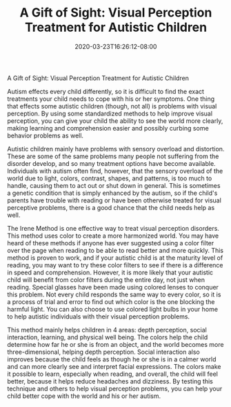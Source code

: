 ﻿---
title: "A Gift of Sight: Visual Perception Treatment for Autistic Children"
date: 2020-03-23T16:26:12-08:00
description: "Text Tips for Web Success"
featured_image: "/images/Text.jpg"
tags: ["Text"]
---

A Gift of Sight: Visual Perception Treatment for Autistic Children

Autism effects every child differently, so it is difficult to find the exact treatments your child needs to cope with his or her symptoms. One thing that effects some autistic children (though, not all) is problems with visual perception. By using some standardized methods to help improve visual perception, you can give your child the ability to see the world more clearly, making learning and comprehension easier and possibly curbing some behavior problems as well.

Autistic children mainly have problems with sensory overload and distortion. These are some of the same problems many people not suffering from the disorder develop, and so many treatment options have become available. Individuals with autism often find, however, that the sensory overload of the world due to light, colors, contrast, shapes, and patterns, is too much to handle, causing them to act out or shut down in general.  This is sometimes a genetic condition that is simply enhanced by the autism, so if the child's parents have trouble with reading or have been otherwise treated for visual perceptive problems, there is a good chance that the child needs help as well. 

The Irene Method is one effective way to treat visual perception disorders. This method uses color to create a more harmonized world. You may have heard of these methods if anyone has ever suggested using a color filter over the page when reading to be able to read better and more quickly. This method is proven to work, and if your autistic child is at the maturity level of reading, you may want to try these color filters to see if there is a difference in speed and comprehension. However, it is more likely that your autistic child will benefit from color filters during the entire day, not just when reading. Special glasses have been made using colored lenses to conquer this problem. Not every child responds the same way to every color, so it is a process of trial and error to find out which color is the one blocking the harmful light. You can also choose to use colored light bulbs in your home to help autistic individuals with their visual perception problems. 

This method mainly helps children in 4 areas: depth perception, social interaction, learning, and physical well being. The colors help the child determine how far he or she is from an object, and the world becomes more three-dimensional, helping depth perception. Social interaction also improves because the child feels as though he or she is in a calmer world and can more clearly see and interpret facial expressions. The colors make it possible to learn, especially when reading, and overall, the child will feel better, because it helps reduce headaches and dizziness. By testing this technique and others to help visual perception problems, you can help your child better cope with the world and his or her autism. 

